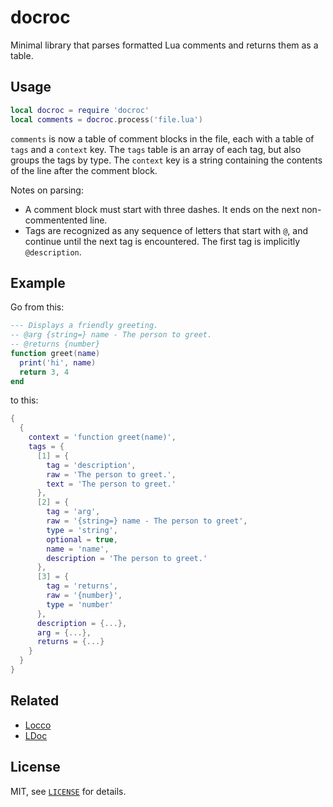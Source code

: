 docroc
===

Minimal library that parses formatted Lua comments and returns them as a table.

Usage
---

```lua
local docroc = require 'docroc'
local comments = docroc.process('file.lua')
```

`comments` is now a table of comment blocks in the file, each with a table of `tags` and a `context` key. The `tags` table is an array of each tag, but also groups the tags by type. The `context` key is a string containing the contents of the line after the comment block.

Notes on parsing:

- A comment block must start with three dashes. It ends on the next non-commentented line.
- Tags are recognized as any sequence of letters that start with `@`, and continue until the next tag is encountered. The first tag is implicitly `@description`.

Example
---

Go from this:

```lua
--- Displays a friendly greeting.
-- @arg {string=} name - The person to greet.
-- @returns {number}
function greet(name)
  print('hi', name)
  return 3, 4
end
```

to this:

```lua
{
  {
    context = 'function greet(name)',
    tags = {
      [1] = {
        tag = 'description',
        raw = 'The person to greet.',
        text = 'The person to greet.'
      },
      [2] = {
        tag = 'arg',
        raw = '{string=} name - The person to greet',
        type = 'string',
        optional = true,
        name = 'name',
        description = 'The person to greet.'
      },
      [3] = {
        tag = 'returns',
        raw = '{number}',
        type = 'number'
      },
      description = {...},
      arg = {...},
      returns = {...}
    }
  }
}
```

Related
---

- [Locco](http://rgieseke.github.io/locco)
- [LDoc](https://github.com/stevedonovan/LDoc)

License
---

MIT, see [`LICENSE`](LICENSE) for details.
